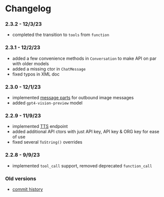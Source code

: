 # Changelog

### 2.3.2 - 12/3/23
- completed the transition to `tools` from `function`

### 2.3.1 - 12/2/23
- added a few convenience methods in `Conversation` to make API on par with older models
- added a missing ctor in `ChatMessage`
- fixed typos in XML doc

### 2.3.0 - 12/1/23
- implemented [message parts](https://platform.openai.com/docs/api-reference/chat/create) for outbound image messages
- added `gpt4-vision-preview` model

### 2.2.9 - 11/9/23
- implemented [TTS](https://platform.openai.com/docs/api-reference/audio/createSpeech) endpoint
- added additional API ctors with just API key, API key & ORG key for ease of use
- fixed several `ToString()` overrides

### 2.2.8 - 9/9/23
- implemented `tool_call` support, removed deprecated `function_call`

### Old versions
- [commit history](https://github.com/lofcz/OpenAI-API-dotnet/commits/master)
